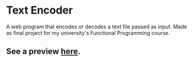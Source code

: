# Text Encoder
A web program that encodes or decodes a text file passed as input. Made as final project for my university's Functional Programming course.

## See a preview [here](https://biribas.github.io/text-encoder/).
